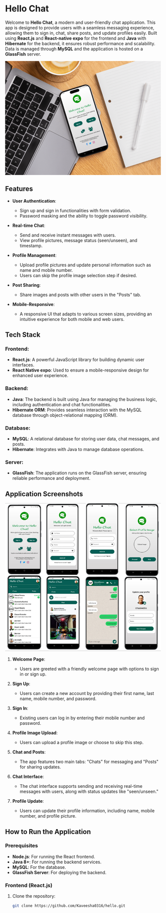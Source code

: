 # Hello Chat

Welcome to **Hello Chat**, a modern and user-friendly chat application. This app is designed to provide users with a seamless messaging experience, allowing them to sign in, chat, share posts, and update profiles easily. Built using **React.js** and **React-native expo** for the frontend and **Java** with **Hibernate** for the backend, it ensures robust performance and scalability. Data is managed through **MySQL** and the application is hosted on a **GlassFish** server.

![Hello Chat Features](https://github.com/Kaveesha0316/Hello/blob/main/assets/banner.png)

## Features

- **User Authentication**:
  - Sign up and sign in functionalities with form validation.
  - Password masking and the ability to toggle password visibility.
  
- **Real-time Chat**:
  - Send and receive instant messages with users.
  - View profile pictures, message status (seen/unseen), and timestamp.
  
- **Profile Management**:
  - Upload profile pictures and update personal information such as name and mobile number.
  - Users can skip the profile image selection step if desired.
  
- **Post Sharing**:
  - Share images and posts with other users in the "Posts" tab.
  
- **Mobile-Responsive**:
  - A responsive UI that adapts to various screen sizes, providing an intuitive experience for both mobile and web users.

## Tech Stack

### Frontend:
- **React.js**: A powerful JavaScript library for building dynamic user interfaces.
- **React Native expo**: Used to ensure a mobile-responsive design for enhanced user experience.

### Backend:
- **Java**: The backend is built using Java for managing the business logic, including authentication and chat functionalities.
- **Hibernate ORM**: Provides seamless interaction with the MySQL database through object-relational mapping (ORM).

### Database:
- **MySQL**: A relational database for storing user data, chat messages, and posts.
- **Hibernate**: Integrates with Java to manage database operations.

### Server:
- **GlassFish**: The application runs on the GlassFish server, ensuring reliable performance and deployment.

## Application Screenshots
 ![](https://github.com/Kaveesha0316/Hello/blob/main/assets/2024-10-13_174944.png)
1. **Welcome Page**:
   - Users are greeted with a friendly welcome page with options to sign in or sign up.

2. **Sign Up**:
 

   - Users can create a new account by providing their first name, last name, mobile number, and password.

3. **Sign In**:


   - Existing users can log in by entering their mobile number and password.

4. **Profile Image Upload**:
 
   - Users can upload a profile image or choose to skip this step.

5. **Chat and Posts**:


   - The app features two main tabs: "Chats" for messaging and "Posts" for sharing updates.
   
6. **Chat Interface**:


   - The chat interface supports sending and receiving real-time messages with users, along with status updates like "seen/unseen."

7. **Profile Update**:
  

   - Users can update their profile information, including name, mobile number, and profile picture.

## How to Run the Application

### Prerequisites

- **Node.js**: For running the React frontend.
- **Java 8+**: For running the backend services.
- **MySQL**: For the database.
- **GlassFish Server**: For deploying the backend.

### Frontend (React.js)

1. Clone the repository:
   ```bash
   git clone https://github.com/Kaveesha0316/hello.git
  
